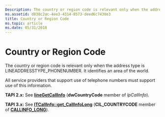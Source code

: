 ```yaml
---
Description: The country or region code is relevant only when the address type is LINEADDRESSTYPE\_PHONENUMBER. It identifies an area of the world.
ms.assetid: d838c2ac-4ee3-4314-8573-deed6c7430e3
title: Country or Region Code
ms.topic: article
ms.date: 05/31/2018
---
```


# Country or Region Code

The country or region code is relevant only when the address type is LINEADDRESSTYPE\_PHONENUMBER. It identifies an area of the world.

All service providers that support use of telephone numbers must support use of this information.

**TAPI 2.x:** See [**lineGetCallInfo**](https://msdn.microsoft.com/en-us/library/ms735720(v=VS.85).aspx) (**dwCountryCode** member of *lpCallInfo*).

**TAPI 3.x:** See [**ITCallInfo::get\_CallInfoLong**](/windows/desktop/api/tapi3if/nf-tapi3if-itcallinfo-get_callinfolong) (**CIL\_COUNTRYCODE** member of [**CALLINFO\_LONG**](/windows/desktop/api/Tapi3if/ne-tapi3if-callinfo_long)).

 

 



